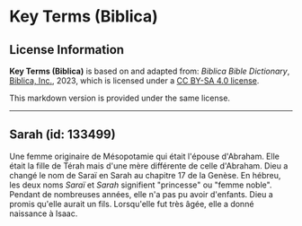 # Key Terms (Biblica)

## License Information

**Key Terms (Biblica)** is based on and adapted from: _Biblica Bible Dictionary_, [Biblica, Inc.](https://www.biblica.com/), 2023, which is licensed under a [CC BY-SA 4.0 license](https://creativecommons.org/licenses/by-sa/4.0/legalcode.en).

This markdown version is provided under the same license.



--------------------------------

## Sarah (id: 133499)

Une femme originaire de Mésopotamie qui était l'épouse d'Abraham. Elle était la fille de Térah mais d'une mère différente de celle d'Abraham. Dieu a changé le nom de Saraï en Sarah au chapitre 17 de la Genèse. En hébreu, les deux noms *Saraï* et *Sarah* signifient "princesse" ou "femme noble". Pendant de nombreuses années, elle n'a pas pu avoir d'enfants. Dieu a promis qu'elle aurait un fils. Lorsqu'elle fut très âgée, elle a donné naissance à Isaac.


